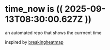 # time_now is (( 2025-09-13T08:30:00.627Z ))

an automated repo that shows the currnent time

inspired by [breakingheatmap](https://github.com/breakingheatmap/breakingheatmap)
